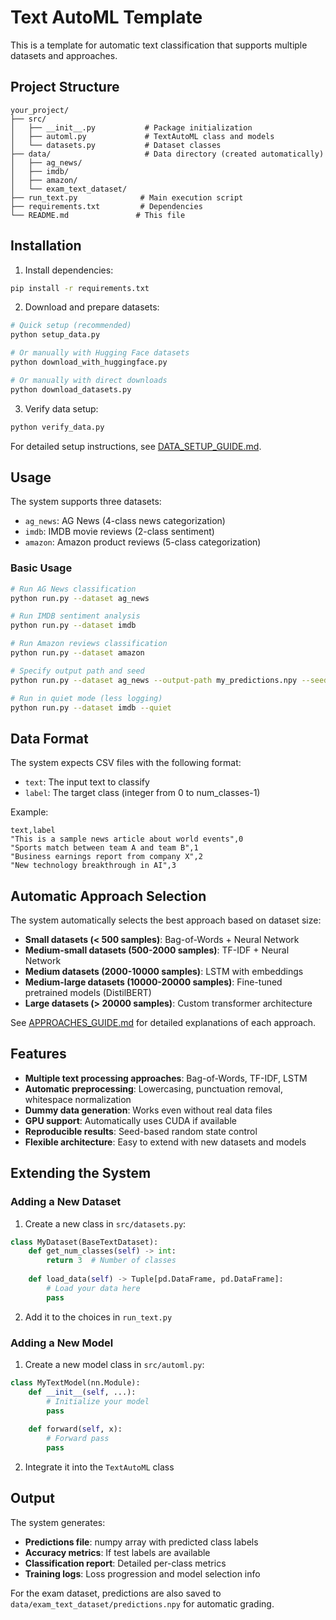 # Text AutoML Template

This is a template for automatic text classification that supports multiple datasets and approaches.

## Project Structure

```
your_project/
├── src/
│   ├── __init__.py           # Package initialization
│   ├── automl.py             # TextAutoML class and models
│   └── datasets.py           # Dataset classes
├── data/                     # Data directory (created automatically)
│   ├── ag_news/
│   ├── imdb/
│   ├── amazon/
│   └── exam_text_dataset/
├── run_text.py              # Main execution script
├── requirements.txt         # Dependencies
└── README.md               # This file
```

## Installation

1. Install dependencies:
```bash
pip install -r requirements.txt
```

2. Download and prepare datasets:
```bash
# Quick setup (recommended)
python setup_data.py

# Or manually with Hugging Face datasets
python download_with_huggingface.py

# Or manually with direct downloads
python download_datasets.py
```

3. Verify data setup:
```bash
python verify_data.py
```

For detailed setup instructions, see [DATA_SETUP_GUIDE.md](DATA_SETUP_GUIDE.md).

## Usage

The system supports three datasets:
- `ag_news`: AG News (4-class news categorization)
- `imdb`: IMDB movie reviews (2-class sentiment)
- `amazon`: Amazon product reviews (5-class categorization)

### Basic Usage

```bash
# Run AG News classification
python run.py --dataset ag_news

# Run IMDB sentiment analysis
python run.py --dataset imdb

# Run Amazon reviews classification
python run.py --dataset amazon

# Specify output path and seed
python run.py --dataset ag_news --output-path my_predictions.npy --seed 123

# Run in quiet mode (less logging)
python run.py --dataset imdb --quiet
```

## Data Format

The system expects CSV files with the following format:
- `text`: The input text to classify
- `label`: The target class (integer from 0 to num_classes-1)

Example:
```csv
text,label
"This is a sample news article about world events",0
"Sports match between team A and team B",1
"Business earnings report from company X",2
"New technology breakthrough in AI",3
```

## Automatic Approach Selection

The system automatically selects the best approach based on dataset size:
- **Small datasets (< 500 samples)**: Bag-of-Words + Neural Network
- **Medium-small datasets (500-2000 samples)**: TF-IDF + Neural Network  
- **Medium datasets (2000-10000 samples)**: LSTM with embeddings
- **Medium-large datasets (10000-20000 samples)**: Fine-tuned pretrained models (DistilBERT)
- **Large datasets (> 20000 samples)**: Custom transformer architecture

See [APPROACHES_GUIDE.md](APPROACHES_GUIDE.md) for detailed explanations of each approach.

## Features

- **Multiple text processing approaches**: Bag-of-Words, TF-IDF, LSTM
- **Automatic preprocessing**: Lowercasing, punctuation removal, whitespace normalization
- **Dummy data generation**: Works even without real data files
- **GPU support**: Automatically uses CUDA if available
- **Reproducible results**: Seed-based random state control
- **Flexible architecture**: Easy to extend with new datasets and models

## Extending the System

### Adding a New Dataset

1. Create a new class in `src/datasets.py`:
```python
class MyDataset(BaseTextDataset):
    def get_num_classes(self) -> int:
        return 3  # Number of classes
    
    def load_data(self) -> Tuple[pd.DataFrame, pd.DataFrame]:
        # Load your data here
        pass
```

2. Add it to the choices in `run_text.py`

### Adding a New Model

1. Create a new model class in `src/automl.py`:
```python
class MyTextModel(nn.Module):
    def __init__(self, ...):
        # Initialize your model
        pass
    
    def forward(self, x):
        # Forward pass
        pass
```

2. Integrate it into the `TextAutoML` class

## Output

The system generates:
- **Predictions file**: numpy array with predicted class labels
- **Accuracy metrics**: If test labels are available
- **Classification report**: Detailed per-class metrics
- **Training logs**: Loss progression and model selection info

For the exam dataset, predictions are also saved to `data/exam_text_dataset/predictions.npy` for automatic grading.